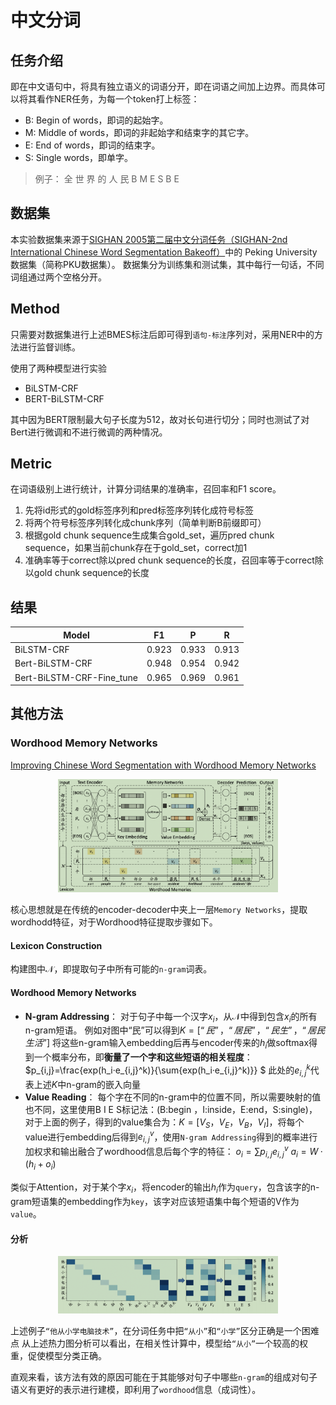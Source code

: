 # 中文分词

## 任务介绍
即在中文语句中，将具有独立语义的词语分开，即在词语之间加上边界。而具体可以将其看作NER任务，为每一个token打上标签：
- B: Begin of words，即词的起始字。
- M: Middle of words，即词的非起始字和结束字的其它字。
- E: End of words，即词的结束字。
- S: Single words，即单字。
> 例子：
全 世 界 的 人 民
B  M  E  S  B  E


## 数据集
本实验数据集来源于[SIGHAN 2005第二届中文分词任务（SIGHAN-2nd International Chinese Word Segmentation Bakeoff）](https://aclanthology.org/I05-3017.pdf)中的 Peking University 数据集（简称PKU数据集）。
数据集分为训练集和测试集，其中每行一句话，不同词组通过两个空格分开。

## Method
只需要对数据集进行上述BMES标注后即可得到`语句-标注`序列对，采用NER中的方法进行监督训练。

使用了两种模型进行实验
- BiLSTM-CRF  
- BERT-BiLSTM-CRF

其中因为BERT限制最大句子长度为512，故对长句进行切分；同时也测试了对Bert进行微调和不进行微调的两种情况。

## Metric 
在词语级别上进行统计，计算分词结果的准确率，召回率和F1 score。
1. 先将id形式的gold标签序列和pred标签序列转化成符号标签
2. 将两个符号标签序列转化成chunk序列（简单判断B前缀即可）
3. 根据gold chunk sequence生成集合gold_set，遍历pred chunk sequence，如果当前chunk存在于gold_set，correct加1
4. 准确率等于correct除以pred chunk sequence的长度，召回率等于correct除以gold chunk sequence的长度

## 结果

|Model|F1|P|R|
|-|-|-|-|
|BiLSTM-CRF|0.923|0.933|0.913|
|Bert-BiLSTM-CRF|0.948|0.954|0.942|
|Bert-BiLSTM-CRF-Fine_tune|0.965|0.969|0.961|

## 其他方法 
### Wordhood Memory Networks
[Improving Chinese Word Segmentation with Wordhood Memory Networks](https://aclanthology.org/2020.acl-main.734/)

<div align="center">
<img src=./note_figures/wordhood_memory.png width=70% />
</div>

核心思想就是在传统的encoder-decoder中夹上一层`Memory Networks`，提取wordhodd特征，对于Wordhood特征提取步骤如下。

#### Lexicon Construction 
构建图中$\mathcal{N}$，即提取句子中所有可能的`n-gram`词表。
#### Wordhood Memory Networks 

- **N-gram Addressing**：
  对于句子中每一个汉字$x_i$，从$\mathcal{N}$中得到包含$x_i$的所有n-gram短语。
  例如对图中“民”可以得到$K=[“民”，“居民”，“民生”，“居民生活”]$
  将这些n-gram输入embedding后再与encoder传来的$h_i$做softmax得到一个概率分布，即**衡量了一个字和这些短语的相关程度**：
  $p_{i,j}=\frac{exp(h_i·e_{i,j}^k)}{\sum{exp(h_i·e_{i,j}^k)}} $
  此处的$e_{i,j}^k$代表上述$K$中n-gram的嵌入向量
- **Value Reading**：
  每个字在不同的n-gram中的位置不同，所以需要映射的值也不同，这里使用B I E S标记法：(B:begin ，I:inside，E:end，S:single)，对于上面的例子，得到的value集合为：$K=[V_S，V_E，V_B，V_I]$，将每个value进行embedding后得到$e_{i,j}^v$，使用`N-gram Addressing`得到的概率进行加权求和输出融合了wordhood信息后每个字的特征：
  $o_i=\sum p_{i,j}e_{i,j}^v$
  $a_i=W·(h_i+o_i)$

类似于Attention，对于某个字$x_i$，将encoder的输出$h_i$作为`query`，包含该字的n-gram短语集的embedding作为`key`，该字对应该短语集中每个短语的V作为`value`。
#### 分析 
<div align="center">
<img src=./note_figures/heatmap.png width=70% />
</div>

上述例子`“他从小学电脑技术”`，在分词任务中把`“从小”`和`“小学”`区分正确是一个困难点
从上述热力图分析可以看出，在相关性计算中，模型给`“从小”`一个较高的权重，促使模型分类正确。

直观来看，该方法有效的原因可能在于其能够对句子中哪些`n-gram`的组成对句子语义有更好的表示进行建模，即利用了`wordhood`信息（成词性）。


